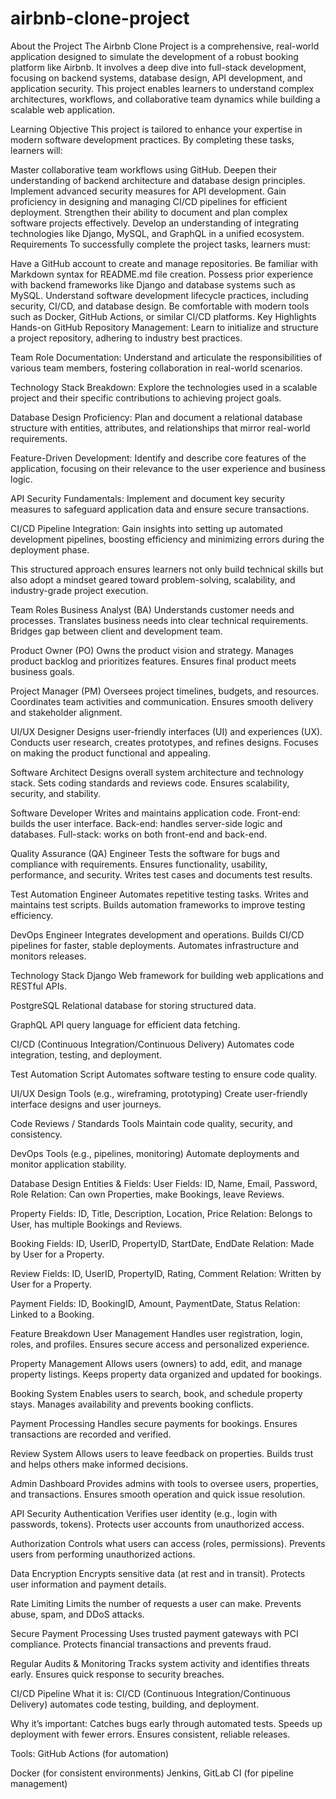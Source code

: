 # airbnb-clone-project
About the Project
The Airbnb Clone Project is a comprehensive, real-world application designed to simulate the development of a robust booking platform like Airbnb. It involves a deep dive into full-stack development, focusing on backend systems, database design, API development, and application security. This project enables learners to understand complex architectures, workflows, and collaborative team dynamics while building a scalable web application.

Learning Objective
This project is tailored to enhance your expertise in modern software development practices. By completing these tasks, learners will:

Master collaborative team workflows using GitHub.
Deepen their understanding of backend architecture and database design principles.
Implement advanced security measures for API development.
Gain proficiency in designing and managing CI/CD pipelines for efficient deployment.
Strengthen their ability to document and plan complex software projects effectively.
Develop an understanding of integrating technologies like Django, MySQL, and GraphQL in a unified ecosystem.
Requirements
To successfully complete the project tasks, learners must:

Have a GitHub account to create and manage repositories.
Be familiar with Markdown syntax for README.md file creation.
Possess prior experience with backend frameworks like Django and database systems such as MySQL.
Understand software development lifecycle practices, including security, CI/CD, and database design.
Be comfortable with modern tools such as Docker, GitHub Actions, or similar CI/CD platforms.
Key Highlights
Hands-on GitHub Repository Management:
Learn to initialize and structure a project repository, adhering to industry best practices.

Team Role Documentation:
Understand and articulate the responsibilities of various team members, fostering collaboration in real-world scenarios.

Technology Stack Breakdown:
Explore the technologies used in a scalable project and their specific contributions to achieving project goals.

Database Design Proficiency:
Plan and document a relational database structure with entities, attributes, and relationships that mirror real-world requirements.

Feature-Driven Development:
Identify and describe core features of the application, focusing on their relevance to the user experience and business logic.

API Security Fundamentals:
Implement and document key security measures to safeguard application data and ensure secure transactions.

CI/CD Pipeline Integration:
Gain insights into setting up automated development pipelines, boosting efficiency and minimizing errors during the deployment phase.

This structured approach ensures learners not only build technical skills but also adopt a mindset geared toward problem-solving, scalability, and industry-grade project execution.


Team Roles
Business Analyst (BA)
Understands customer needs and processes.
Translates business needs into clear technical requirements.
Bridges gap between client and development team.

Product Owner (PO)
Owns the product vision and strategy.
Manages product backlog and prioritizes features.
Ensures final product meets business goals.

Project Manager (PM)
Oversees project timelines, budgets, and resources.
Coordinates team activities and communication.
Ensures smooth delivery and stakeholder alignment.

UI/UX Designer
Designs user-friendly interfaces (UI) and experiences (UX).
Conducts user research, creates prototypes, and refines designs.
Focuses on making the product functional and appealing.

Software Architect
Designs overall system architecture and technology stack.
Sets coding standards and reviews code.
Ensures scalability, security, and stability.

Software Developer
Writes and maintains application code.
Front-end: builds the user interface.
Back-end: handles server-side logic and databases.
Full-stack: works on both front-end and back-end.

Quality Assurance (QA) Engineer
Tests the software for bugs and compliance with requirements.
Ensures functionality, usability, performance, and security.
Writes test cases and documents test results.

Test Automation Engineer
Automates repetitive testing tasks.
Writes and maintains test scripts.
Builds automation frameworks to improve testing efficiency.

DevOps Engineer
Integrates development and operations.
Builds CI/CD pipelines for faster, stable deployments.
Automates infrastructure and monitors releases.


Technology Stack
Django
Web framework for building web applications and RESTful APIs.

PostgreSQL
Relational database for storing structured data.

GraphQL
API query language for efficient data fetching.

CI/CD (Continuous Integration/Continuous Delivery)
Automates code integration, testing, and deployment.

Test Automation Script
Automates software testing to ensure code quality.

UI/UX Design Tools (e.g., wireframing, prototyping)
Create user-friendly interface designs and user journeys.

Code Reviews / Standards Tools
Maintain code quality, security, and consistency.

DevOps Tools (e.g., pipelines, monitoring)
Automate deployments and monitor application stability.


Database Design
Entities & Fields:
User
Fields: ID, Name, Email, Password, Role
Relation: Can own Properties, make Bookings, leave Reviews.

Property
Fields: ID, Title, Description, Location, Price
Relation: Belongs to User, has multiple Bookings and Reviews.

Booking
Fields: ID, UserID, PropertyID, StartDate, EndDate
Relation: Made by User for a Property.

Review
Fields: ID, UserID, PropertyID, Rating, Comment
Relation: Written by User for a Property.

Payment
Fields: ID, BookingID, Amount, PaymentDate, Status
Relation: Linked to a Booking.


Feature Breakdown
User Management
Handles user registration, login, roles, and profiles.
Ensures secure access and personalized experience.

Property Management
Allows users (owners) to add, edit, and manage property listings.
Keeps property data organized and updated for bookings.

Booking System
Enables users to search, book, and schedule property stays.
Manages availability and prevents booking conflicts.

Payment Processing
Handles secure payments for bookings.
Ensures transactions are recorded and verified.

Review System
Allows users to leave feedback on properties.
Builds trust and helps others make informed decisions.

Admin Dashboard
Provides admins with tools to oversee users, properties, and transactions.
Ensures smooth operation and quick issue resolution.


API Security
Authentication
Verifies user identity (e.g., login with passwords, tokens).
Protects user accounts from unauthorized access.

Authorization
Controls what users can access (roles, permissions).
Prevents users from performing unauthorized actions.

Data Encryption
Encrypts sensitive data (at rest and in transit).
Protects user information and payment details.

Rate Limiting
Limits the number of requests a user can make.
Prevents abuse, spam, and DDoS attacks.

Secure Payment Processing
Uses trusted payment gateways with PCI compliance.
Protects financial transactions and prevents fraud.

Regular Audits & Monitoring
Tracks system activity and identifies threats early.
Ensures quick response to security breaches.


CI/CD Pipeline
What it is:
CI/CD (Continuous Integration/Continuous Delivery) automates code testing, building, and deployment.

Why it’s important:
Catches bugs early through automated tests.
Speeds up deployment with fewer errors.
Ensures consistent, reliable releases.

Tools:
GitHub Actions (for automation)

Docker (for consistent environments)
Jenkins, GitLab CI (for pipeline management)
